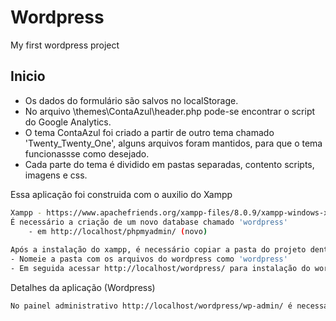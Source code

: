 # Wordpress
My first wordpress project

## Inicio
- Os dados do formulário são salvos no localStorage.
- No arquivo \themes\ContaAzul\header.php pode-se encontrar o script do Google Analytics.
- O tema ContaAzul foi criado a partir de outro tema chamado 'Twenty_Twenty_One', alguns arquivos foram mantidos, para que o tema funcionassse como desejado.
- Cada parte do tema é dividido em pastas separadas, contento scripts, imagens e css.


Essa aplicação foi construida com o auxilio do Xampp

```sh
Xampp - https://www.apachefriends.org/xampp-files/8.0.9/xampp-windows-x64-8.0.9-0-VS16-installer.exe
É necessário a criação de um novo database chamado 'wordpress'
    - em http://localhost/phpmyadmin/ (novo)
    
Após a instalação do xampp, é necessário copiar a pasta do projeto dentro da pasta de arquivos do xampp 'xampp/htdocs'
- Nomeie a pasta com os arquivos do wordpress como 'wordpress'
- Em seguida acessar http://localhost/wordpress/ para instalação do wordpress
```

Detalhes da aplicação (Wordpress)

```sh
No painel administrativo http://localhost/wordpress/wp-admin/ é necessário ativar o tema ContaAzul em seguida acessar http://localhost/wordpress/ que a aplicação já será visualizado.
```


